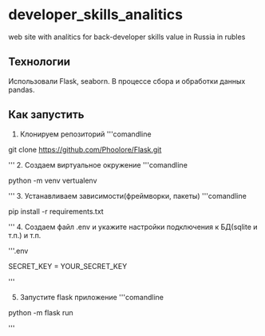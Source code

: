 # developer_skills_analitics
web site with analitics for back-developer skills value in Russia in rubles
## Технологии
Использовали Flask, seaborn. В процессе сбора и обработки данных pandas.

## Как запустить
1. Клонируем репозиторий
'''comandline

git clone https://github.com/Phoolore/Flask.git

'''
2. Создаем виртуальное окружение
'''comandline

python -m venv vertualenv

'''
3. Устанавливаем зависимости(фреймворки, пакеты)
'''comandline

pip install -r requirements.txt

'''
4. Создаем файл .env и укажите настройки подключения к БД(sqlite и т.п.) и т.п.

'''.env

SECRET_KEY = YOUR_SECRET_KEY

'''

5. Запустите flask приложение
'''comandline

python -m flask run

'''